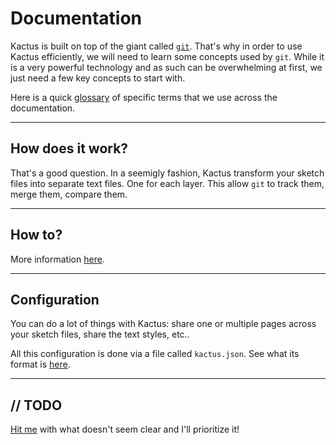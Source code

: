 # Documentation

Kactus is built on top of the giant called [`git`](https://git-scm.com). That's why in order to use Kactus efficiently, we will need to learn some concepts used by `git`. While it is a very powerful technology and as such can be overwhelming at first, we just need a few key concepts to start with.

Here is a quick [glossary](/help/glossary) of specific terms that we use across the documentation.

---

## How does it work?

That's a good question. In a seemigly fashion, Kactus transform your sketch files into separate text files. One for each layer. This allow `git` to track them, merge them, compare them.

---

## How to?

More information [here](/help/how-to).

---

## Configuration

You can do a lot of things with Kactus: share one or multiple pages across your sketch files, share the text styles, etc..

All this configuration is done via a file called `kactus.json`. See what its format is [here](/help/kactus-dot-json).

---

## // TODO

[Hit me](/contact) with what doesn't seem clear and I'll prioritize it!
